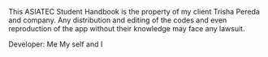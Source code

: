 This ASIATEC Student Handbook is the property of my client Trisha Pereda and company. Any distribution and editing of the codes and even reproduction of the app without their knowledge may face any lawsuit.

Developer: Me My self and I
